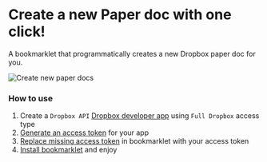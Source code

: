 # Create a new Paper doc with one click!
A bookmarklet that programmatically creates a new Dropbox paper doc for you.

![Create new paper docs](https://github.com/ainjii/programatic_paper_doc_generator/blob/master/demo.gif "Create new paper docs")


### How to use
1. Create a `Dropbox API` [Dropbox developer app](https://www.dropbox.com/developers/apps/create) using `Full Dropbox` access type
2. [Generate an access token](https://blogs.dropbox.com/developers/2014/05/generate-an-access-token-for-your-own-account/) for your app
3. [Replace missing access token](https://github.com/ainjii/programatic_paper_doc_generator/blob/master/code.js#L1) in bookmarklet with your access token
4. [Install bookmarklet](https://help.crossbrowsertesting.com/live-testing/getting-started/installing-the-bookmarklet/) and enjoy
